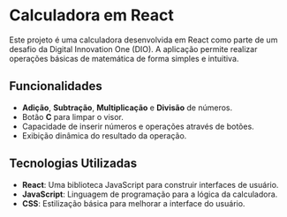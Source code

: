 # Calculadora em React

Este projeto é uma calculadora desenvolvida em React como parte de um desafio da Digital Innovation One (DIO). A aplicação permite realizar operações básicas de matemática de forma simples e intuitiva.

## Funcionalidades

- **Adição**, **Subtração**, **Multiplicação** e **Divisão** de números.
- Botão **C** para limpar o visor.
- Capacidade de inserir números e operações através de botões.
- Exibição dinâmica do resultado da operação.

## Tecnologias Utilizadas

- **React**: Uma biblioteca JavaScript para construir interfaces de usuário.
- **JavaScript**: Linguagem de programação para a lógica da calculadora.
- **CSS**: Estilização básica para melhorar a interface do usuário.

